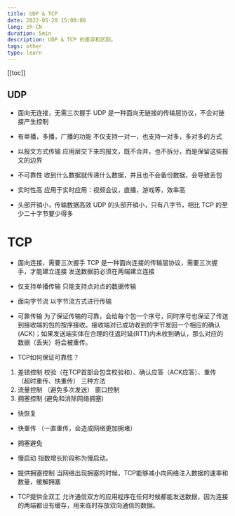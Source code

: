 ```yaml
---
title: UDP & TCP
date: 2022-05-20 15:00:00
lang: zh-CN
duration: 5min
description: UDP & TCP 的差异和区别。
tags: other
type: learn
---
```


[[toc]]

## UDP

- 面向无连接，无需三次握手
UDP 是一种面向无链接的传输层协议，不会对链接产生控制

- 有单播，多播，广播的功能
不仅支持一对一，也支持一对多，多对多的方式

- 以报文方式传输
应用层交下来的报文，既不合并，也不拆分，而是保留这些报文的边界

- 不可靠性
收到什么数据就传递什么数据，并且也不会备份数据，会导致丢包

- 实时性高
应用于实时应用：视频会议，直播，游戏等，效率高

- 头部开销小，传输数据高效
UDP 的头部开销小，只有八字节，相比 TCP 的至少二十字节要少得多


# TCP

- 面向连接，需要三次握手
TCP 是一种面向连接的传输层协议，需要三次握手，才能建立连接
发送数据前必须在两端建立连接

- 仅支持单播传输
只能支持点对点的数据传输

- 面向字节流
以字节流方式进行传输

- 可靠传输
为了保证传输的可靠，会给每个包一个序号，同时序号也保证了传送到接收端的包的按序接收。接收端对已成功收到的字节发回一个相应的确认(ACK)；如果发送端实体在合理的往返时延(RTT)内未收到确认，那么对应的数据（丢失）将会被重传。

- TCP如何保证可靠性？
1. 差错控制
   校验（在TCP首部会包含校验和）、确认应答（ACK应答）、重传（超时重传、快重传） 三种方法
2. 流量控制 （避免多次发送）
   窗口控制
3. 拥塞控制 (避免和消除网络拥塞) 
  - 快恢复
  - 快重传 （一直重传，会造成网络更加拥堵）
  - 拥塞避免
  - 慢启动 指数增长阶段称为慢启动。

- 提供拥塞控制
当网络出现拥塞的时候，TCP能够减小向网络注入数据的速率和数量，缓解拥塞

- TCP提供全双工
允许通信双方的应用程序在任何时候都能发送数据，因为连接的两端都设有缓存，用来临时存放双向通信的数据。
   